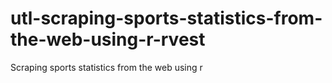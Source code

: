 # utl-scraping-sports-statistics-from-the-web-using-r-rvest
Scraping sports statistics from the web using r
